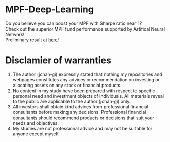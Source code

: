 # MPF-Deep-Learning
Do you believe you can boost your MPF with Sharpe ratio near 1?   
Check out the superior MPF fund performance supported by Artifical Neural Network!   
Preliminary result at [here](https://jchan-gi.github.io/MPF-Deep-Learning/)!


# Disclamier of warranties

1. The author (jchan-gi) expressly stated that nothing my repositories and webpages
constitutes any advices or recommendation on investing or allocating assets on any
stock or financial products.    
2. No content in my study have been prepared with respect to specific personal need
and investment objects of individuals. All materials reveal to the public are applicable
to the author (jchan-gi) only.
3. All investors shall obtain kind advices from professional financial consultants before
making any decisions. Professional financial consultants should recommend products 
or decisions that suit your needs and objectives.    
4. My studies are not professional advice and may not be suitable for anyone except myself. 